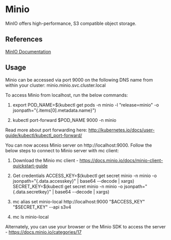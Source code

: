 # Minio

MinIO offers high-performance, S3 compatible object storage.

## References

[MinIO Documentation](https://docs.min.io/minio/k8s/)

## Usage

Minio can be accessed via port 9000 on the following DNS name from within your cluster:
minio.minio.svc.cluster.local

To access Minio from localhost, run the below commands:

  1. export POD_NAME=$(kubectl get pods -n minio -l "release=minio" -o jsonpath="{.items[0].metadata.name}")

  2. kubectl port-forward $POD_NAME 9000 -n minio

Read more about port forwarding here: http://kubernetes.io/docs/user-guide/kubectl/kubectl_port-forward/

You can now access Minio server on http://localhost:9000. Follow the below steps to connect to Minio server with mc client:

  1. Download the Minio mc client - https://docs.minio.io/docs/minio-client-quickstart-guide

  2. Get credentials
      ACCESS_KEY=$(kubectl get secret minio -n minio -o jsonpath="{.data.accesskey}" | base64 --decode | xargs)
      SECRET_KEY=$(kubectl get secret minio -n minio -o jsonpath="{.data.secretkey}" | base64 --decode | xargs)

  3. mc alias set minio-local http://localhost:9000 "$ACCESS_KEY" "$SECRET_KEY" --api s3v4

  4. mc ls minio-local

Alternately, you can use your browser or the Minio SDK to access the server - https://docs.minio.io/categories/17
